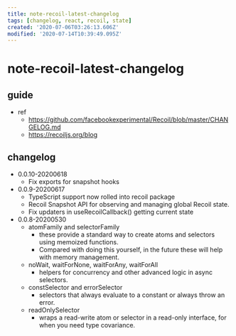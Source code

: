 ```yaml
---
title: note-recoil-latest-changelog
tags: [changelog, react, recoil, state]
created: '2020-07-06T03:26:13.606Z'
modified: '2020-07-14T10:39:49.095Z'
---
```


# note-recoil-latest-changelog

## guide

- ref
  - https://github.com/facebookexperimental/Recoil/blob/master/CHANGELOG.md
  - https://recoiljs.org/blog

## changelog

- 0.0.10-20200618
  - Fix exports for snapshot hooks
- 0.0.9-20200617
  - TypeScript support now rolled into recoil package
  - Recoil Snapshot API for observing and managing global Recoil state.
  - Fix updaters in useRecoilCallback() getting current state
- 0.0.8-20200530
  - atomFamily and selectorFamily
    - these provide a standard way to create atoms and selectors using memoized functions.
    - Compared with doing this yourself, in the future these will help with memory management.
  - noWait, waitForNone, waitForAny, waitForAll
    - helpers for concurrency and other advanced logic in async selectors.
  - constSelector and errorSelector
    - selectors that always evaluate to a constant or always throw an error.
  - readOnlySelector
    - wraps a read-write atom or selector in a read-only interface, for when you need type covariance.
